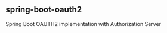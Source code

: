 spring-boot-oauth2
--------------------------------------------------------------
Spring Boot OAUTH2 implementation with Authorization Server
